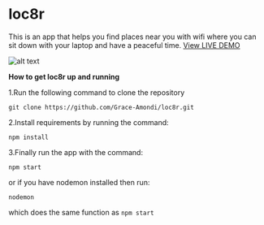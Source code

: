 # loc8r
This is an app that helps you find places near you with wifi where you can sit down with your laptop and have a peaceful time.
[View LIVE DEMO](https://acewifi.herokuapp.com/)

![alt text](https://github.com/Grace-Amondi/loc8r/blob/master/images/ShapeItApp.png "sample")


**How to get loc8r up and running**

1.Run the following command to clone the repository

``` git clone https://github.com/Grace-Amondi/loc8r.git ```
            
2.Install requirements by running the command:

```npm install```
              
3.Finally run the app with the command:

```npm start```

or if you have nodemon installed then run:

```nodemon```

which does the same function as ```npm start```


